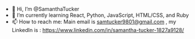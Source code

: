 - 👋 Hi, I’m @SamanthaTucker
- 🌱 I’m currently learning React, Python, JavaScript, HTML/CSS, and Ruby
- 📫 How to reach me: Main email is samtucker9801@gmail.com , my LinkedIn is : https://www.linkedin.com/in/samantha-tucker-1827a9128/

<!---
SamanthaTucker/SamanthaTucker is a ✨ special ✨ repository because its `README.md` (this file) appears on your GitHub profile.
You can click the Preview link to take a look at your changes.
--->
